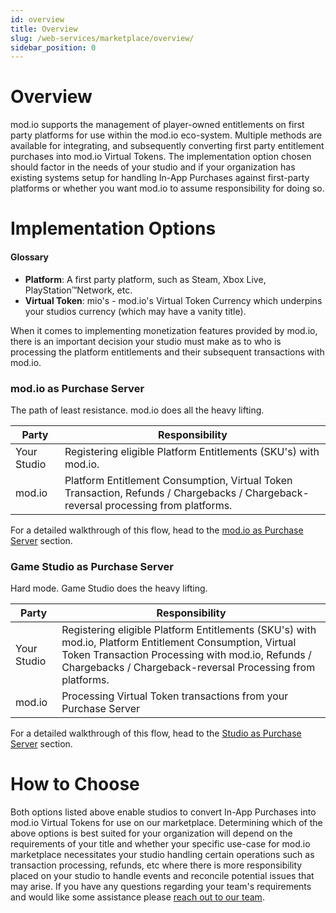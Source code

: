 ```yaml
---
id: overview
title: Overview
slug: /web-services/marketplace/overview/
sidebar_position: 0
---
```


# Overview

mod.io supports the management of player-owned entitlements on first party platforms for use within the mod.io eco-system. Multiple methods are available for integrating, and subsequently converting first party entitlement purchases into mod.io Virtual Tokens. The implementation option chosen should factor in the needs of your studio and if your organization has existing systems setup for handling In-App Purchases against first-party platforms or whether you want mod.io to assume responsibility for doing so.

# Implementation Options

#### Glossary

- **Platform**: A first party platform, such as Steam, Xbox Live, PlayStation™Network, etc.
- **Virtual Token**: mio's - mod.io's Virtual Token Currency which underpins your studios currency (which may have a vanity title).

When it comes to implementing monetization features provided by mod.io, there is an important decision your studio must make as to who is processing the platform entitlements and their subsequent transactions with mod.io.

### mod.io as Purchase Server

The path of least resistance. mod.io does all the heavy lifting.

**Party** | **Responsibility**
|----------|--------------|
| Your Studio | Registering eligible Platform Entitlements (SKU's) with mod.io.
| mod.io | Platform Entitlement Consumption, Virtual Token Transaction, Refunds / Chargebacks / Chargeback-reversal processing from platforms.

For a detailed walkthrough of this flow, head to the [mod.io as Purchase Server](/web-services/marketplace/modio-as-purchase-server/) section.

### Game Studio as Purchase Server

Hard mode. Game Studio does the heavy lifting.

**Party** | **Responsibility**
|----------|--------------|
| Your Studio | Registering eligible Platform Entitlements (SKU's) with mod.io, Platform Entitlement Consumption,  Virtual Token Transaction Processing with mod.io,  Refunds / Chargebacks / Chargeback-reversal Processing from platforms.
| mod.io | Processing Virtual Token transactions from your Purchase Server

For a detailed walkthrough of this flow, head to the [Studio as Purchase Server](/web-services/marketplace/studio-as-purchase-server/) section.

# How to Choose

Both options listed above enable studios to convert In-App Purchases into mod.io Virtual Tokens for use on our marketplace. Determining which of the above options is best suited for your organization will depend on the requirements of your title and whether your specific use-case for mod.io marketplace necessitates your studio handling certain operations such as transaction processing, refunds, etc where there is more responsibility placed on your studio to handle events and reconcile potential issues that may arise. If you have any questions regarding your team's requirements and would like some assistance please [reach out to our team](mailto:developers@mod.io?subject=Monetization%20Support).